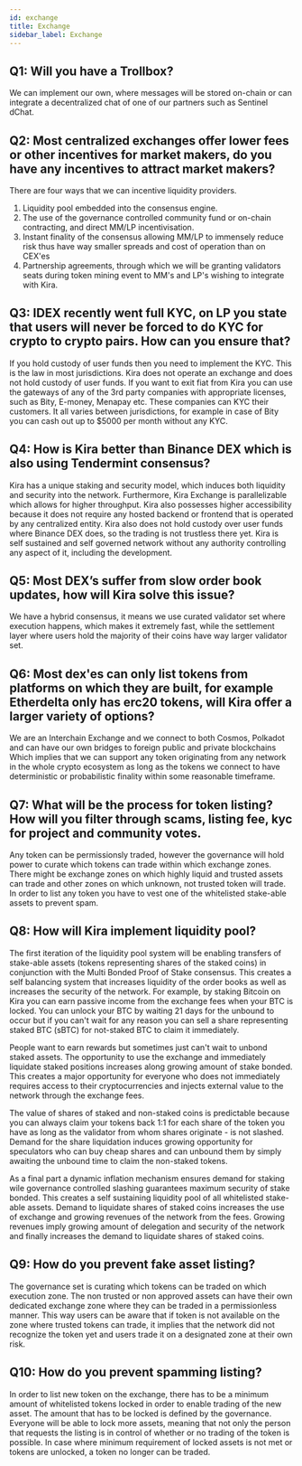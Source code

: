 ```yaml
---
id: exchange
title: Exchange
sidebar_label: Exchange
---
```


## Q1: Will you have a Trollbox?
We can implement our own, where messages will be stored on-chain or can integrate a decentralized chat of one of our partners such as Sentinel dChat.

## Q2: Most centralized exchanges offer lower fees or other incentives for market makers, do you have any incentives to attract market makers?
There are four ways that we can incentive liquidity providers.
1. Liquidity pool embedded into the consensus engine.
2. The use of the governance controlled community fund or on-chain contracting, and direct
MM/LP incentivisation.
3. Instant finality of the consensus allowing MM/LP to immensely reduce risk thus have way
smaller spreads and cost of operation than on CEX'es
4. Partnership agreements, through which we will be granting validators seats during token
mining event to MM's and LP's wishing to integrate with Kira.

## Q3: IDEX recently went full KYC, on LP you state that users will never be forced to do KYC for crypto to crypto pairs. How can you ensure that?
If you hold custody of user funds then you need to implement the KYC. This is the law in 
most jurisdictions. Kira does not operate an exchange and does not hold custody of user funds.
If you want to exit fiat from Kira you can use the gateways of any of the 3rd party companies
with appropriate licenses, such as Bity, E-money, Menapay etc. These companies can KYC
their customers. It all varies between jurisdictions, for example in case of Bity you can cash out
up to $5000 per month without any KYC.

## Q4: How is Kira better than Binance DEX which is also using Tendermint consensus?
Kira has a unique staking and security model, which induces both liquidity and security
into the network. Furthermore, Kira Exchange is parallelizable which allows for higher
throughput. Kira also possesses higher accessibility because it does not require any hosted
backend or frontend that is operated by any centralized entity. Kira also does not hold custody
over user funds where Binance DEX does, so the trading is not trustless there yet. Kira is self
sustained and self governed network without any authority controlling any aspect of it, including the development.

## Q5: Most DEX’s suffer from slow order book updates, how will Kira solve this issue?
We have a hybrid consensus, it means we use curated validator set where execution
happens, which makes it extremely fast, while the settlement layer where users hold the
majority of their coins have way larger validator set.

## Q6: Most dex'es can only list tokens from platforms on which they are built, for example Etherdelta only has erc20 tokens, will Kira offer a larger variety of options?
We are an Interchain Exchange and we connect to both Cosmos, Polkadot and can have
our own bridges to foreign public and private blockchains Which implies that we can support any
token originating from any network in the whole crypto ecosystem as long as the tokens we
connect to have deterministic or probabilistic finality within some reasonable timeframe.

## Q7: What will be the process for token listing? How will you filter through scams, listing fee, kyc for project and community votes.
Any token can be permissionsly traded, however the governance will hold power to
curate which tokens can trade within which exchange zones. There might be exchange zones
on which highly liquid and trusted assets can trade and other zones on which unknown, not
trusted token will trade. In order to list any token you have to vest one of the whitelisted
stake-able assets to prevent spam.

## Q8: How will Kira implement liquidity pool?
The first iteration of the liquidity pool system will be enabling transfers of stake-able
assets (tokens representing shares of the staked coins) in conjunction with the Multi Bonded
Proof of Stake consensus. This creates a self balancing system that increases liquidity of the
order books as well as increases the security of the network.
For example, by staking Bitcoin on Kira you can earn passive income from the exchange fees
when your BTC is locked. You can unlock your BTC by waiting 21 days for the unbound to occur
but if you can't wait for any reason you can sell a share representing staked BTC (sBTC) for
not-staked BTC to claim it immediately.

People want to earn rewards but sometimes just can't wait to unbond staked assets. The
opportunity to use the exchange and immediately liquidate staked positions increases along
growing amount of stake bonded. This creates a major opportunity for everyone who does not
immediately requires access to their cryptocurrencies and injects external value to the network
through the exchange fees.

The value of shares of staked and non-staked coins is predictable because you can always
claim your tokens back 1:1 for each share of the token you have as long as the validator from
whom shares originate - is not slashed. Demand for the share liquidation induces growing
opportunity for speculators who can buy cheap shares and can unbound them by simply
awaiting the unbound time to claim the non-staked tokens.

As a final part a dynamic inflation mechanism ensures demand for staking wile governance
controlled slashing guarantees maximum security of stake bonded. This creates a self
sustaining liquidity pool of all whitelisted stake-able assets. Demand to liquidate shares of
staked coins increases the use of exchange and growing revenues of the network from the fees.
Growing revenues imply growing amount of delegation and security of the network and finally
increases the demand to liquidate shares of staked coins.

## Q9: How do you prevent fake asset listing?
The governance set is curating which tokens can be traded on which execution zone.
The non trusted or non approved assets can have their own dedicated exchange zone where
they can be traded in a permissionless manner. This way users can be aware that if token is not
available on the zone where trusted tokens can trade, it implies that the network did not
recognize the token yet and users trade it on a designated zone at their own risk.

## Q10: How do you prevent spamming listing?
In order to list new token on the exchange, there has to be a minimum amount of
whitelisted tokens locked in order to enable trading of the new asset. The amount that has to be
locked is defined by the governance. Everyone will be able to lock more assets, meaning that
not only the person that requests the listing is in control of whether or no trading of the token is
possible. In case where minimum requirement of locked assets is not met or tokens are
unlocked, a token no longer can be traded.
    